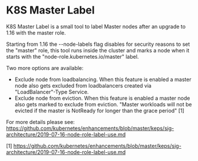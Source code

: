 # K8S Master Label

K8S Master Label is a small tool to label Master nodes after an upgrade to 1.16 with the master role.

Starting from 1.16 the --node-labels flag disables for security reasons to set the "master" role, this tool runs inside the cluster and marks a node when it starts with the
"node-role.kubernetes.io/master" label.

Two more options are available:

* Exclude node from loadbalancing. When this feature is enabled a master node also gets excluded from loadbalancers created via "LoadBalancer"-Type Service.
* Exclude node from eviction. When this feature is enabled a master node also gets marked to exclude from eviction. "Master workloads will not be evicted if the master is NotReady for longer than the grace period" [1]

For more details please see: https://github.com/kubernetes/enhancements/blob/master/keps/sig-architecture/2019-07-16-node-role-label-use.md

[1] https://github.com/kubernetes/enhancements/blob/master/keps/sig-architecture/2019-07-16-node-role-label-use.md